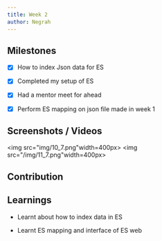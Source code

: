 ```yaml
---
title: Week 2
author: Negrah
---
```


## Milestones
- [x] How to index Json data for ES
- [x] Completed my setup of ES 
- [x] Had a mentor meet for ahead 
- [x] Perform ES mapping on json file made in week 1


## Screenshots / Videos 
<img src="img/10_7.png"width=400px>
<img src="/img/11_7.png"width=400px>

## Contribution
## Learnings
<ul><li>Learnt about how to index data in ES </li></ul>
<ul><li>Learnt ES mapping and interface of ES web </li><ul>

